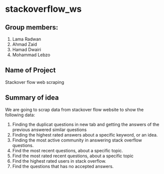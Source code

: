 # stackoverflow_ws

## Group members:

1. Lama Radwan
2. Ahmad Zaid
3. Hamad Dwairi
4. Mohammad Lebzo


## Name of Project

Stackover flow web scraping

## Summary of idea

We are going to scrap data from stackover flow website to show the following data:
1. Finding the duplicat questions in new tab and getting the answers of the previous answered similar questions
2. Finding the highest rated answers about a specific keyword, or an idea.
3. Finding the most active community in answering stack overflow questions.
4. Find the most recent questions, about a specific topic.
5. Find the most rated recent questions, about a specific topic
6. Find the highest rated users in stack overflow.
7. Find the questions that has no accepted answers.
